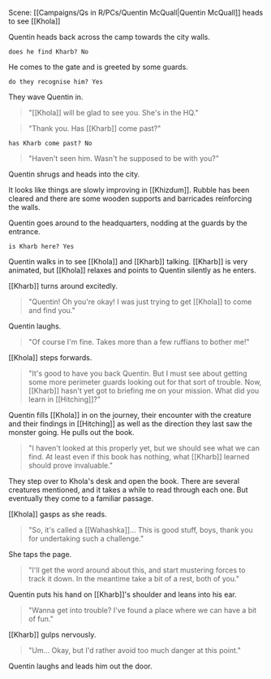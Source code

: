 Scene: [[Campaigns/Qs in R/PCs/Quentin McQuall|Quentin McQuall]] heads to see [[Khola]]

Quentin heads back across the camp towards the city walls. 

`does he find Kharb? No`

He comes to the gate and is greeted by some guards. 

`do they recognise him? Yes`

They wave Quentin in.
>"[[Khola]] will be glad to see you. She's in the HQ."

>"Thank you. Has [[Kharb]] come past?"

`has Kharb come past? No`

>"Haven't seen him. Wasn't he supposed to be with you?"

Quentin shrugs and heads into the city. 

It looks like things are slowly improving in [[Khizdum]]. Rubble has been cleared and there are some wooden supports and barricades reinforcing the walls. 

Quentin goes around to the headquarters, nodding at the guards by the entrance. 

`is Kharb here? Yes`

Quentin walks in to see [[Khola]] and [[Kharb]] talking. [[Kharb]] is very animated, but [[Khola]] relaxes and points to Quentin silently as he enters. 

[[Kharb]] turns around excitedly. 

>"Quentin! Oh you're okay! I was just trying to get [[Khola]] to come and find you."

Quentin laughs.
>"Of course I'm fine. Takes more than a few ruffians to bother me!"

[[Khola]] steps forwards. 
>"It's good to have you back Quentin. But I must see about getting some more perimeter guards looking out for that sort of trouble.
>Now, [[Kharb]] hasn't yet got to briefing me on your mission. What did you learn in [[Hitching]]?"

Quentin fills [[Khola]] in on the journey, their encounter with the creature and their findings in [[Hitching]] as well as the direction they last saw the monster going.
He pulls out the book. 
>"I haven't looked at this properly yet, but we should see what we can find. At least even if this book has nothing, what [[Kharb]] learned should prove invaluable."

They step over to Khola's desk and open the book. There are several creatures mentioned, and it takes a while to read through each one. But eventually they come to a familiar passage. 

[[Khola]] gasps as she reads. 
>"So, it's called a [[Wahashka]]...
>This is good stuff, boys, thank you for undertaking such a challenge."

She taps the page. 
>"I'll get the word around about this, and start mustering forces to track it down.
>In the meantime take a bit of a rest, both of you."

Quentin puts his hand on [[Kharb]]'s shoulder and leans into his ear. 
>"Wanna get into trouble? I've found a place where we can have a bit of fun."

[[Kharb]] gulps nervously. 
>"Um... Okay, but I'd rather avoid too much danger at this point."

Quentin laughs and leads him out the door.